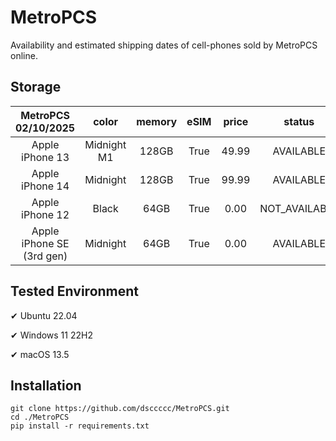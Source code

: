 # MetroPCS
Availability and estimated shipping dates of cell-phones sold by MetroPCS online.
## Storage
|MetroPCS 02/10/2025|color|memory|eSIM|price|status|shipping from|shipping to|
|:--:|:--:|:--:|:--:|:--:|:--:|:--:|:--:|
|Apple iPhone 13|Midnight M1|128GB|True|49.99|AVAILABLE|02/09/2025|02/12/2025|
|Apple iPhone 14|Midnight|128GB|True|99.99|AVAILABLE|02/09/2025|02/12/2025|
|Apple iPhone 12|Black|64GB|True|0.00|NOT_AVAILABLE|02/16/2025|02/24/2025|
|Apple iPhone SE (3rd gen)|Midnight|64GB|True|0.00|AVAILABLE|02/09/2025|02/12/2025|

## Tested Environment
✔ Ubuntu 22.04

✔ Windows 11 22H2

✔ macOS 13.5
## Installation
```
git clone https://github.com/dsccccc/MetroPCS.git
cd ./MetroPCS
pip install -r requirements.txt
```
